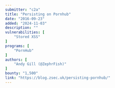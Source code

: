 ```yaml
---
submitter: "c2a"
title: "Persisting on Pornhub"
date: "2016-09-23"
added: "2024-11-03"
description: ""
vulnerabilities: [
    "Stored XSS"
]
programs: [
    "PornHub"
]
authors: [
    "Andy Gill (@ZephrFish)"
]
bounty: "1,500"
link: "https://blog.zsec.uk/persisting-pornhub/"
---
```




